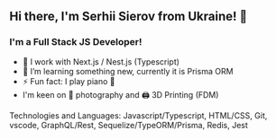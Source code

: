 ## Hi there, I'm Serhii Sierov from Ukraine! 👋

### I'm a Full Stack JS Developer!

- 💪 I work with Next.js / Nest.js (Typescript)
- 🌱 I’m learning something new, currently it is Prisma ORM
- ⚡ Fun fact: I play piano 🎹
- I'm keen on 📸 photography and 🖨 3D Printing (FDM) 

Technologies and Languages:
Javascript/Typescript, HTML/CSS, Git, vscode, GraphQL/Rest, Sequelize/TypeORM/Prisma, Redis, Jest
